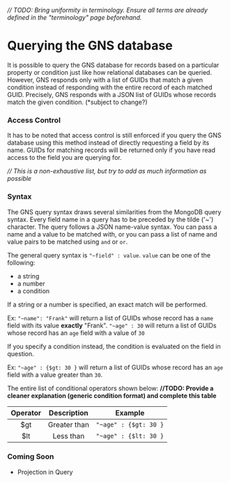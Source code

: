 _// TODO: Bring uniformity in terminology. Ensure all terms are already defined in the "terminology" page beforehand._

Querying the GNS database
==============

It is possible to query the GNS database for records based on a particular property or condition just like how relational databases
can be queried. However, GNS responds only with a list of GUIDs that match a given condition instead of responding with the entire record of
each matched GUID. Precisely, GNS responds with a JSON list of GUIDs whose records match the given condition. (*subject to change?)

### Access Control ###
It has to be noted that access control is still enforced if you query the GNS database using this method instead of directly requesting a field by its name.
GUIDs for matching records will be returned only if you have read access to the field you are querying for.

_// This is a non-exhaustive list, but try to add as much information as possible_
### Syntax ###
The GNS query syntax draws several similarities from the MongoDB query syntax. Every field name in a query has to be preceded by the tilde ('~') character.
The query follows a JSON name-value syntax. You can pass a name and a value to be matched with, or you can pass a list of name and value pairs to be matched using `and` or `or`.

The general query syntax is `"~field" : value`. 
`value` can be one of the following:
- a string 
- a number 
- a condition

If a string or a number is specified, an exact match will be performed.

Ex: `"~name": "Frank"` will return a list of GUIDs whose record has a `name` field with its value __exactly__ "Frank".
    `"~age" : 30` will return a list of GUIDs whose record has an `age` field with a value of `30`

If you specify a condition instead, the condition is evaluated on the field in question.

Ex: `"~age" : {$gt: 30 }` will return a list of GUIDs whose record has an `age` field with a value greater than `30`.

The entire list of conditional operators shown below: __//TODO: Provide a cleaner explanation (generic condition format) and complete this table__

| Operator        | Description           | Example  |
|:---------------:|:---------------------:|:--------:|
| $gt        | Greater than | `"~age" : {$gt: 30 }` |
| $lt     | Less than       |  `"~age" : {$lt: 30 }`|


### Coming Soon ###
- Projection in Query
